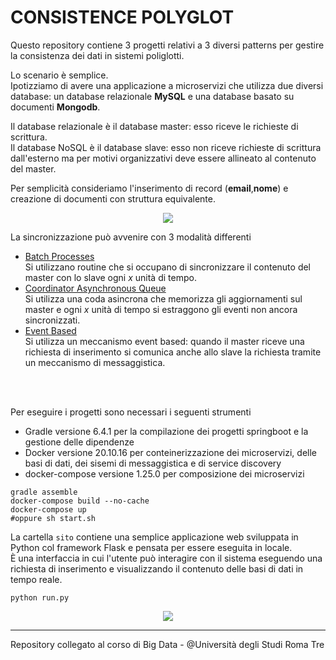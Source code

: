 # CONSISTENCE POLYGLOT
Questo repository contiene 3 progetti relativi a 3 diversi patterns per gestire la consistenza dei dati in sistemi poliglotti.

Lo scenario è semplice.<br>
Ipotizziamo di avere una applicazione a microservizi che utilizza due diversi database: un database relazionale **MySQL** e una database basato su documenti **Mongodb**. 

Il database relazionale è il database master: esso riceve le richieste di scrittura.<br>
Il database NoSQL è il database slave: esso non riceve richieste di scrittura dall'esterno ma per motivi organizzativi deve essere allineato al contenuto del master.

Per semplicità consideriamo l'inserimento di record (**email**,**nome**) e creazione di documenti con struttura equivalente.

<div align="center">
  <img src="https://github.com/mariocuomo/consistence-polyglot/blob/main/imgs/MySQLMongo.jpg">
</div>


La sincronizzazione può avvenire con 3 modalità differenti

- [Batch Processes](https://github.com/mariocuomo/polyglot-systems/tree/main/consistence%20polyglot/progetto-Batch-Processes)<br>
  Si utilizzano routine che si occupano di sincronizzare il contenuto del master con lo slave ogni _x_ unità di tempo.
- [Coordinator Asynchronous Queue](https://github.com/mariocuomo/polyglot-systems/tree/main/consistence%20polyglot/progetto-Coordinator-Asynchronous-Queue)<br>
  Si utilizza una coda asincrona che memorizza gli aggiornamenti sul master e ogni _x_ unità di tempo si estraggono gli eventi non ancora sincronizzati.
- [Event Based](https://github.com/mariocuomo/polyglot-systems/tree/main/consistence%20polyglot/progetto-Event-Based)<br>
  Si utilizza un meccanismo event based: quando il master riceve una richiesta di inserimento si comunica anche allo slave la richiesta tramite un meccanismo di messaggistica.

<br>
<br>

Per eseguire i progetti sono necessari i seguenti strumenti
- Gradle versione 6.4.1 per la compilazione dei progetti springboot e la gestione delle dipendenze
- Docker versione 20.10.16 per conteinerizzazione dei microservizi, delle basi di dati, dei sisemi di messaggistica e di service discovery
- docker-compose versione 1.25.0 per composizione dei microservizi

```Shell
gradle assemble
docker-compose build --no-cache 
docker-compose up
#oppure sh start.sh
```

La cartella ```sito``` contiene una semplice applicazione web sviluppata in Python col framework Flask e pensata per essere eseguita in locale.<br>
È una interfaccia in cui l'utente può interagire con il sistema eseguendo una richiesta di inserimento e visualizzando il contenuto delle basi di dati in tempo reale. 


```Shell
python run.py
```
<div align="center">
  <img src="https://github.com/mariocuomo/consistence-polyglot/blob/main/imgs/webapp.png">
</div>


---
Repository collegato al corso di Big Data - @Università degli Studi Roma Tre

